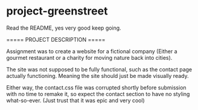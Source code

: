# project-greenstreet
Read the README, yes very good keep going.


===== PROJECT DESCRIPTION =====

Assignment was to create a website for a fictional company (Either a gourmet restaurant or a charity for moving nature back into cities).

The site was not supposed to be fully functional, such as the contact page actually functioning. Meaning the site should just be made visually ready.

Either way, the contact.css file was corrupted shortly before submission with no time to remake it, so expect the contact section to have no styling what-so-ever.
(Just trust that it was epic and very cool)
